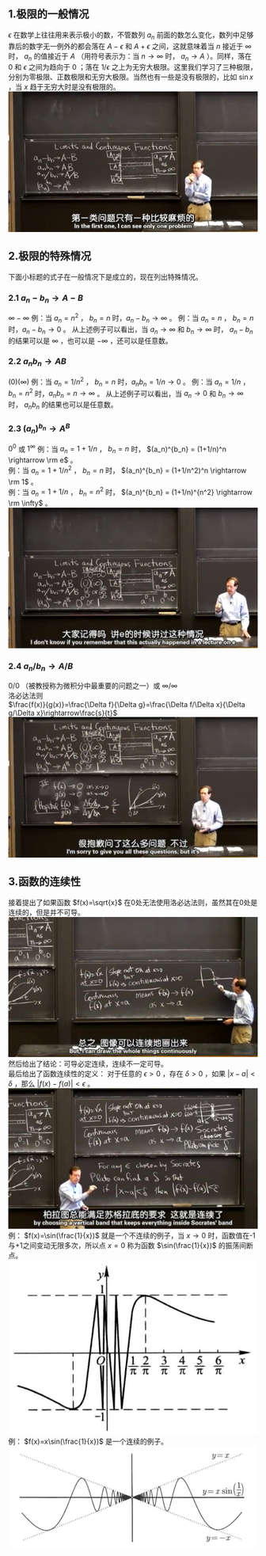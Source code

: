 ## 1.极限的一般情况
$\epsilon$ 在数学上往往用来表示极小的数，不管数列 $a_n$ 前面的数怎么变化，数列中足够靠后的数字无一例外的都会落在 $A-\epsilon$ 和 $A+\epsilon$ 之间，这就意味着当 $n$ 接近于 $\infty$ 时， $a_n$ 的值接近于 $A$ （用符号表示为：当 $n \rightarrow \infty$ 时， $a_n \rightarrow A$ ）。同样，落在 $0$ 和 $\epsilon$ 之间为趋向于 $0$ ；落在 $1/\epsilon$ 之上为无穷大极限。这里我们学习了三种极限，分别为零极限、正数极限和无穷大极限。当然也有一些是没有极限的，比如 $\sin x$ ，当 $x$ 趋于无穷大时是没有极限的。
![](attachments/1极限的一般情况.jpg)
  
## 2.极限的特殊情况
下面小标题的式子在一般情况下是成立的，现在列出特殊情况。  
  
### 2.1 $a_n-b_n \rightarrow A-B$
$\infty - \infty$
例：当 $a_n=n^2$ ， $b_n=n$ 时，$a_n-b_n \rightarrow \infty$ 。
例：当 $a_n=n$ ， $b_n=n$ 时，$a_n-b_n \rightarrow 0$ 。
从上述例子可以看出，当 $a_n \rightarrow \infty$ 和 $b_n \rightarrow \infty$ 时， $a_n-b_n$ 的结果可以是 $\infty$ ，也可以是 $-\infty$ ，还可以是任意数。
  
### 2.2 $a_nb_n \rightarrow AB$
$(0)(\infty)$
例：当 $a_n=1/n^2$ ， $b_n=n$ 时，$a_nb_n = 1/n\rightarrow 0$ 。
例：当 $a_n=1/n$ ， $b_n=n^2$ 时，$a_nb_n = n\rightarrow \infty$ 。
从上述例子可以看出，当 $a_n \rightarrow 0$ 和 $b_n \rightarrow \infty$ 时， $a_nb_n$ 的结果也可以是任意数。
  
### 2.3 $(a_n)^{b_n} \rightarrow A^B$
$0^0$ 或 $1^\infty$
例：当 $a_n=1+1/n$ ， $b_n = n$ 时， $(a_n)^{b_n} = (1+1/n)^n \rightarrow \rm e$ 。  
例：当 $a_n=1+1/n^2$ ， $b_n = n$ 时， $(a_n)^{b_n} = (1+1/n^2)^n \rightarrow \rm 1$ 。  
例：当 $a_n=1+1/n$ ， $b_n = n^2$ 时， $(a_n)^{b_n} = (1+1/n)^{n^2} \rightarrow \rm \infty$ 。
![](attachments/2极限的特殊情况（2）.jpg)
  
### 2.4 $a_n/b_n \rightarrow A/B$
$0/0$ （被教授称为微积分中最重要的问题之一）或 $\infty / \infty$  
洛必达法则  
$\frac{f(x)}{g(x)}=\frac{\Delta f}{\Delta g}=\frac{\Delta f/\Delta x}{\Delta g/\Delta x}\rightarrow\frac{s}{t}$
![](attachments/2极限的特殊情况（3）洛必达faze.jpg)
  
## 3.函数的连续性
接着提出了如果函数 $f(x)=\sqrt{x}$ 在0处无法使用洛必达法则，虽然其在0处是连续的，但是并不可导。  
![](attachments/3连续%20(4).jpg)
然后给出了结论：可导必定连续，连续不一定可导。  
最后给出了函数连续性的定义：
对于任意的 $\epsilon > 0$ ，存在 $\delta > 0$ ，如果 $|x-a| < \delta$ ，那么 $|f(x)-f(a)| < \epsilon$ 。
![](attachments/3连续%20(5).jpg)
例： $f(x)=\sin(\frac{1}{x})$ 就是一个不连续的例子，当 $x\rightarrow 0$ 时，函数值在-1与+1之间变动无限多次，所以点 $x=0$ 称为函数 $\sin(\frac{1}{x})$ 的振荡间断点。  
![](attachments/3连续%20(6)公式图.png)
例： $f(x)=x\sin(\frac{1}{x})$ 是一个连续的例子。  
![](attachments/3连续%20(7)公式图.png)